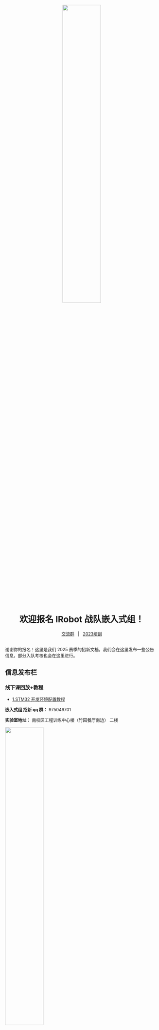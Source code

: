 <p align="center">
    <img width=50% src="assets/p1.png"/>
</p>

<h1 align="center">欢迎报名 IRobot 战队嵌入式组！</h1>

<div align="center">
    <a href="http://qm.qq.com/cgi-bin/qm/qr?_wv=1027&k=2JehDBVI8BBWEfourtdRF60RpF1zjHOV&authKey=EvFODrPUWOLijVFji0AScdjeAl2JCO7ZtpbFKF14VjfpjFyHmIU3e%2FijA%2FvoBc2l&noverify=0&group_code=635535591">交流群</a>
    <span>&nbsp;&nbsp;|&nbsp;&nbsp;</span>
    <a href="https://space.bilibili.com/436391821/channel/collectiondetail?sid=1809229">2023培训</a>
    </br></br>
</div>

谢谢你的报名！这里是我们 2025 赛季的招新文档，我们会在这里发布一些公告信息，部分入队考核也会在这里进行。

## 信息发布栏

### 线下课回放+教程

- [1.STM32 开发环境配置教程](https://www.bilibili.com/video/BV1YosheaEbs)

**嵌入式组 招新 qq 群：** 975049701

**实验室地址：** 南校区工程训练中心楼（竹园餐厅南边） 二楼

<img width=50% src="assets/p2.jpg"/>

## 关于我们

我们是 IRobot 战队嵌入式组，由对嵌入式编程、电子技术和控制理论感兴趣的同学组成。一个赛场上的机器人**需要拥有躯体、可以行动、会感知决策**，嵌入式组的责任就是搭建电路、编写控制程序，让机器人拥有行动能力。

日常工作主要围绕下面这几项技术开展：

- 单片机开发

- 嵌入式 Linux、ROS

- 控制算法、仿真

- 功率电子设计（电容）

- PCB 设计

在每个赛季的备赛过程中，我们会并行进行开发和研发两条线，既利用已经掌握的技术造出本赛季要上场的机器人，也学习探索新技术，不断进步迭代;

不管你选择帮助我们造车，还是做一些研究性的贡献，嵌入式组都会是一个绝佳的实践平台，提供你作为个人难以获得的资源。

## 入队考核

相信大家一定会在我们的团队里发挥才能，也会在这里结识志同道合的朋友！但为了确保你能胜任我们的工作，完成规则测评之后，还有几项考核任务需要完成；

如果觉得自己的知识有漏洞也不用担心，部分任务的文档里会包含一些参考资料，以便大家学习相关的知识点。希望大家发挥自学能力和信息检索能力，独立完成这些任务。如果遇到自己实在解决不了的问题，可以在群里提问交流。

### 物料清单

[物料清单](tasks/物料清单.md)（队里都有可以借用）

### 任务目录

- [任务零：C 语言基础+Git](tasks/0.prerequisites/README.md)

完成任务零之后，标志着你已经有了开始学习的基础；我们会开设一系列集体线下课，教会你使用我们队内的工作流进行 STM32 开发，**时间和地点在招新群里通知**。

如果有能力，可以先行继续完成下面的任务。任务可以乱序进行。

- [任务一：简单 PCB 绘制（10 月 1 日前完成）](tasks/1.pcb/README.md)

- [任务二：焊接](tasks/2.solder/README.md)

- ### [中期考核：二轴自稳云台（期中考试前完成）](tasks/midterm.gimbal/README.md)

- [任务三：C++/CMake](tasks/3.cpp-buildsystem/README.md)

以下任务需要依赖一辆舵轮步兵机器人进行，请积极来实验室完成任务！如果对任务内容有任何问题，请及时向老队员提问！

- [任务四：底盘控制 - 驱动 CAN 总线电机/PID 控制器](tasks/4.chassis/README.md)

- [任务五：云台控制 - 姿态解算/PID 控制器](tasks/5.gimbal/README.md)

- [任务六：整车控制](tasks/6.vehicle/README.md)

**以上所有任务应在 11 月 20 日之前完成。**

---

顺利到达这里，就代表你已经是一名合格的嵌入式组成员了，欢迎你进队！之后，我们会根据管理层安排，给通过考核的队员安排任务，届时希望新队员们尽快和大家熟络起来、尽快对 rm 的比赛规则和比赛生态建立理解、积极完成工作、放开手脚干。

## 神爹求带

有余力或者有基础的话，一定要尝试一下以下内容！要是你本来就会的话就更好了！

如果你确实对下面这些玩意其中一二驾轻就熟，能胜任这些方面的工作，请务必大胆说出来，你的贡献会对我们有很大帮助 ⬇️⬇️

- 单片机视觉 **【嵌入式】**

  - ESP32-CAM CV

  - OpenMV

  - tflite

- 嵌入式 Linux **【嵌入式】**

  - 内核裁剪

  - 内核模块开发

  - systemd 裁剪

  - 嵌入式瘦客户端

- 深度学习->强化学习 **【控制算法/仿真】**

  - 常用强化学习算法（PPO、DQN...）

  - stable-baseline3, gym 生态

  - Isaac Sim

  - 嵌入式平台模型部署/模型加速

- 软件工程 **【软件/嵌入式】**

  - CI/CD

  - Modern C++

  - 设计模式

- Nav2/MoveIt2/ros2-control 等常用 ROS2 框架 **【控制算法/仿真】**

- 自控原理、最优控制 **【控制算法】**

- 数字信号处理 **【控制算法】**

- 功率电子 **【硬件】**

## 最后：

认真干活虽然重要，也祝你在实验室玩的开心！

![p3](assets/p3.jpg)
